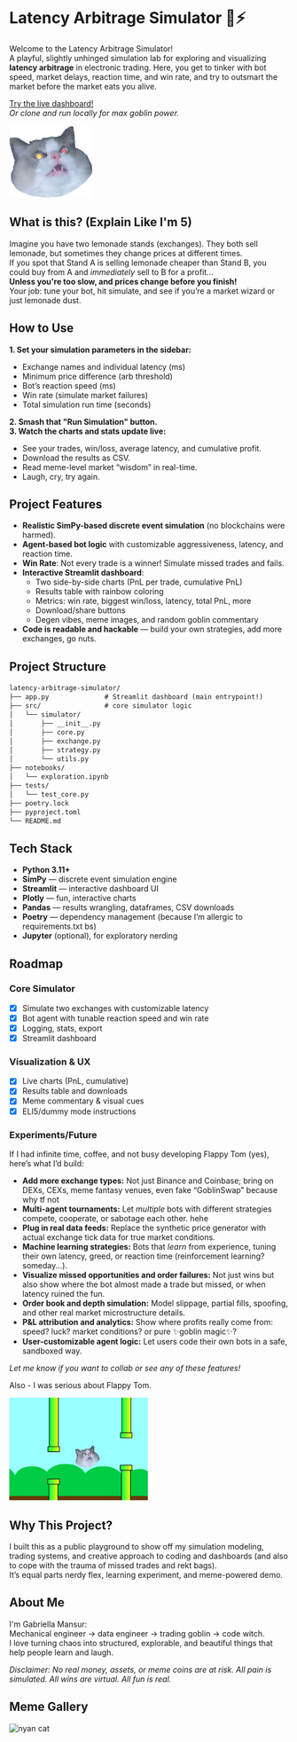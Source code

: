 # Latency Arbitrage Simulator 🦄⚡

Welcome to the Latency Arbitrage Simulator!  
A playful, slightly unhinged simulation lab for exploring and visualizing **latency arbitrage** in electronic trading. Here, you get to tinker with bot speed, market delays, reaction time, and win rate, and try to outsmart the market before the market eats you alive.

[Try the live dashboard!](https://latency-arbitrage-simulator.streamlit.app/)  
*Or clone and run locally for max goblin power.*

<img src="tom.png" alt="my basement goblin" width="150"/>


## What is this? (Explain Like I'm 5)

Imagine you have two lemonade stands (exchanges). They both sell lemonade, but sometimes they change prices at different times.  
If you spot that Stand A is selling lemonade cheaper than Stand B, you could buy from A and *immediately* sell to B for a profit...  
**Unless you're too slow, and prices change before you finish!**  
Your job: tune your bot, hit simulate, and see if you’re a market wizard or just lemonade dust.


## How to Use

**1. Set your simulation parameters in the sidebar:**
- Exchange names and individual latency (ms)
- Minimum price difference (arb threshold)
- Bot’s reaction speed (ms)
- Win rate (simulate market failures)
- Total simulation run time (seconds)

**2. Smash that "Run Simulation" button.**  
**3. Watch the charts and stats update live:**
- See your trades, win/loss, average latency, and cumulative profit.
- Download the results as CSV.
- Read meme-level market “wisdom” in real-time.
- Laugh, cry, try again.


## Project Features

- **Realistic SimPy-based discrete event simulation** (no blockchains were harmed).
- **Agent-based bot logic** with customizable aggressiveness, latency, and reaction time.
- **Win Rate**: Not every trade is a winner! Simulate missed trades and fails.
- **Interactive Streamlit dashboard**: 
  - Two side-by-side charts (PnL per trade, cumulative PnL)
  - Results table with rainbow coloring
  - Metrics: win rate, biggest win/loss, latency, total PnL, more
  - Download/share buttons
  - Degen vibes, meme images, and random goblin commentary
- **Code is readable and hackable** — build your own strategies, add more exchanges, go nuts.


## Project Structure

```text
latency-arbitrage-simulator/
├── app.py              # Streamlit dashboard (main entrypoint!)
├── src/                # core simulator logic
│   └── simulator/
│       ├── __init__.py
│       ├── core.py
│       ├── exchange.py
│       ├── strategy.py
│       └── utils.py
├── notebooks/
│   └── exploration.ipynb
├── tests/
│   └── test_core.py
├── poetry.lock
├── pyproject.toml
└── README.md
```

## Tech Stack

- **Python 3.11+**
- **SimPy** — discrete event simulation engine
- **Streamlit** — interactive dashboard UI
- **Plotly** — fun, interactive charts
- **Pandas** — results wrangling, dataframes, CSV downloads
- **Poetry** — dependency management (because I’m allergic to requirements.txt bs)
- **Jupyter** (optional), for exploratory nerding


## Roadmap

### Core Simulator
- [x] Simulate two exchanges with customizable latency
- [x] Bot agent with tunable reaction speed and win rate
- [x] Logging, stats, export
- [x] Streamlit dashboard

### Visualization & UX
- [x] Live charts (PnL, cumulative)
- [x] Results table and downloads
- [x] Meme commentary & visual cues
- [x] ELI5/dummy mode instructions

### Experiments/Future
If I had infinite time, coffee, and not busy developing Flappy Tom (yes), here’s what I’d build:

- **Add more exchange types:** Not just Binance and Coinbase; bring on DEXs, CEXs, meme fantasy venues, even fake “GoblinSwap” because why tf not
- **Multi-agent tournaments:** Let *multiple* bots with different strategies compete, cooperate, or sabotage each other. hehe
- **Plug in real data feeds:** Replace the synthetic price generator with actual exchange tick data for true market conditions.
- **Machine learning strategies:** Bots that *learn* from experience, tuning their own latency, greed, or reaction time (reinforcement learning? someday...).
- **Visualize missed opportunities and order failures:** Not just wins but also show where the bot almost made a trade but missed, or when latency ruined the fun.
- **Order book and depth simulation:** Model slippage, partial fills, spoofing, and other real market microstructure details.
- **P&L attribution and analytics:** Show where profits really come from: speed? luck? market conditions? or pure ✨goblin magic✨?
- **User-customizable agent logic:** Let users code their own bots in a safe, sandboxed way.

*Let me know if you want to collab or see any of these features!*

Also - I was serious about Flappy Tom.

<img src="flappytom.png" alt="flappy tom" width="250"/>




## Why This Project?

I built this as a public playground to show off my simulation modeling, trading systems, and creative approach to coding and dashboards (and also to cope with the trauma of missed trades and rekt bags).  
It’s equal parts nerdy flex, learning experiment, and meme-powered demo.


## About Me

I'm Gabriella Mansur:  
Mechanical engineer → data engineer → trading goblin → code witch.  
I love turning chaos into structured, explorable, and beautiful things that help people learn and laugh.  

*Disclaimer: No real money, assets, or meme coins are at risk. All pain is simulated. All wins are virtual. All fun is real.*


## Meme Gallery

![nyan cat](https://media.tenor.com/rI_0O_9AJ5sAAAAj/nyan-cat-poptart-cat.gif)
